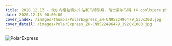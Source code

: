 ```yaml
---
title: 2020.12.13 - 戈尔内格拉特火车站和马特洪峰，瑞士采尔马特 (© coolbiere photograph/Getty Images)
date: 2020.12.13 00:00:00
cover_index: /images/thumbs/PolarExpress_ZH-CN9522496479_533x300.jpg
cover_detail: /images/PolarExpress_ZH-CN9522496479_1920x1080.jpg
---
```


![PolarExpress](/images/PolarExpress_ZH-CN9522496479_1920x1080.jpg)
